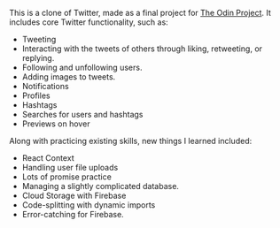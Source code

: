 This is a clone of Twitter, made as a final project for [The Odin Project](https://www.theodinproject.com/courses/javascript/lessons/final-project-116ff273-1e55-4055-bd7f-146c17d0ec9c). It includes core Twitter functionality, such as:

- Tweeting
- Interacting with the tweets of others through liking, retweeting, or replying. 
- Following and unfollowing users. 
- Adding images to tweets. 
- Notifications
- Profiles
- Hashtags
- Searches for users and hashtags
- Previews on hover


Along with practicing existing skills, new things I learned included:

- React Context
- Handling user file uploads
- Lots of promise practice
- Managing a slightly complicated database. 
- Cloud Storage with Firebase
- Code-splitting with dynamic imports
- Error-catching for Firebase.
